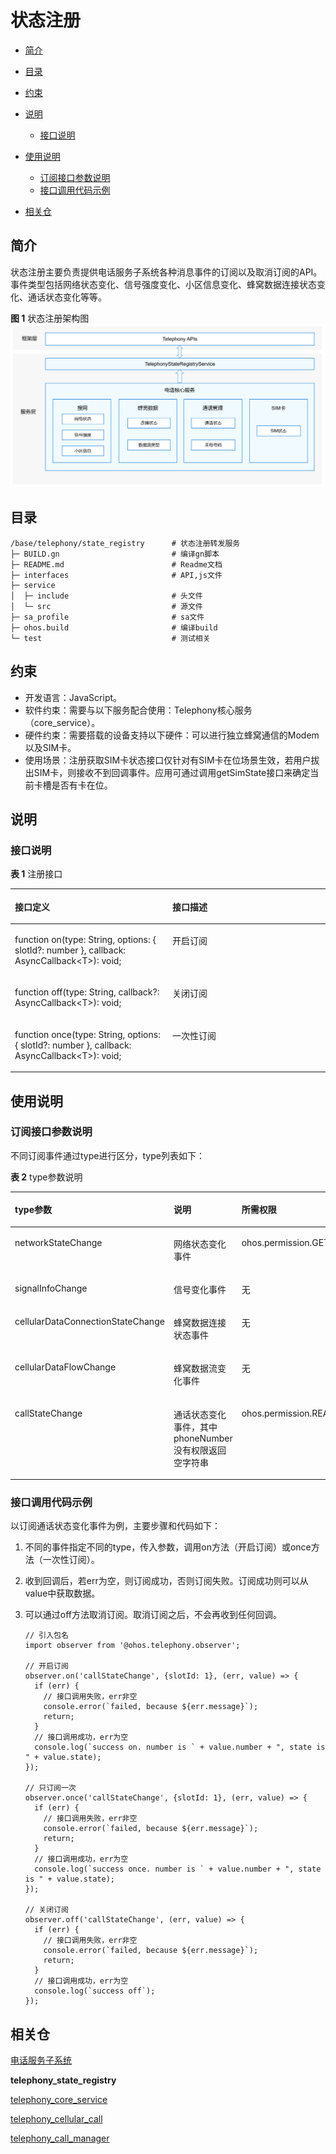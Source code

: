 # 状态注册<a name="ZH-CN_TOPIC_0000001152064139"></a>

-   [简介](#section117mcpsimp)
-   [目录](#section124mcpsimp)
-   [约束](#section128mcpsimp)
-   [说明](#section134mcpsimp)
    -   [接口说明](#section136mcpsimp)

-   [使用说明](#section163mcpsimp)
    -   [订阅接口参数说明](#section1099113151207)
    -   [接口调用代码示例](#section1558565082915)

-   [相关仓](#section206mcpsimp)

## 简介<a name="section117mcpsimp"></a>

状态注册主要负责提供电话服务子系统各种消息事件的订阅以及取消订阅的API。事件类型包括网络状态变化、信号强度变化、小区信息变化、蜂窝数据连接状态变化、通话状态变化等等。

**图 1**  状态注册架构图<a name="fig13267152558"></a>
![](figures/zh-cn-architecture-of-the-state-registry-module.png)

## 目录<a name="section124mcpsimp"></a>

```
/base/telephony/state_registry      # 状态注册转发服务
├─ BUILD.gn                         # 编译gn脚本
├─ README.md                        # Readme文档
├─ interfaces                       # API,js文件
├─ service
│  ├─ include                       # 头文件
│  └─ src                           # 源文件
├─ sa_profile                       # sa文件
├─ ohos.build                       # 编译build
└─ test                             # 测试相关
```

## 约束<a name="section128mcpsimp"></a>

-   开发语言：JavaScript。
-   软件约束：需要与以下服务配合使用：Telephony核心服务（core\_service）。
-   硬件约束：需要搭载的设备支持以下硬件：可以进行独立蜂窝通信的Modem以及SIM卡。
-   使用场景：注册获取SIM卡状态接口仅针对有SIM卡在位场景生效，若用户拔出SIM卡，则接收不到回调事件。应用可通过调用getSimState接口来确定当前卡槽是否有卡在位。

## 说明<a name="section134mcpsimp"></a>

### 接口说明<a name="section136mcpsimp"></a>

**表 1**  注册接口

<a name="table165976561598"></a>
<table><thead align="left"><tr id="row1059785615915"><th class="cellrowborder" valign="top" width="50.019999999999996%" id="mcps1.2.3.1.1"><p id="p81665114103"><a name="p81665114103"></a><a name="p81665114103"></a>接口定义</p>
</th>
<th class="cellrowborder" valign="top" width="49.980000000000004%" id="mcps1.2.3.1.2"><p id="p916145121017"><a name="p916145121017"></a><a name="p916145121017"></a><strong id="b15161551111018"><a name="b15161551111018"></a><a name="b15161551111018"></a>接口描述</strong></p>
</th>
</tr>
</thead>
<tbody><tr id="row137081297171"><td class="cellrowborder" valign="top" width="50.019999999999996%" headers="mcps1.2.3.1.1 "><p id="p570813931718"><a name="p570813931718"></a><a name="p570813931718"></a>function on(type: String, options: { slotId?: number }, callback: AsyncCallback&lt;T&gt;): void;</p>
</td>
<td class="cellrowborder" valign="top" width="49.980000000000004%" headers="mcps1.2.3.1.2 "><p id="p770811916175"><a name="p770811916175"></a><a name="p770811916175"></a>开启订阅</p>
</td>
</tr>
<tr id="row176541675174"><td class="cellrowborder" valign="top" width="50.019999999999996%" headers="mcps1.2.3.1.1 "><p id="p06544714174"><a name="p06544714174"></a><a name="p06544714174"></a>function off(type: String, callback?: AsyncCallback&lt;T&gt;): void;</p>
</td>
<td class="cellrowborder" valign="top" width="49.980000000000004%" headers="mcps1.2.3.1.2 "><p id="p26546716175"><a name="p26546716175"></a><a name="p26546716175"></a>关闭订阅</p>
</td>
</tr>
<tr id="row1526612541718"><td class="cellrowborder" valign="top" width="50.019999999999996%" headers="mcps1.2.3.1.1 "><p id="p62673520171"><a name="p62673520171"></a><a name="p62673520171"></a>function once(type: String, options: { slotId?: number }, callback: AsyncCallback&lt;T&gt;): void;</p>
</td>
<td class="cellrowborder" valign="top" width="49.980000000000004%" headers="mcps1.2.3.1.2 "><p id="p152671855177"><a name="p152671855177"></a><a name="p152671855177"></a>一次性订阅</p>
</td>
</tr>
</tbody>
</table>

## 使用说明<a name="section163mcpsimp"></a>

### 订阅接口参数说明<a name="section1099113151207"></a>

不同订阅事件通过type进行区分，type列表如下：

**表 2**  type参数说明

<a name="table1234838197"></a>
<table><thead align="left"><tr id="row82351335191"><th class="cellrowborder" valign="top" width="33.33333333333333%" id="mcps1.2.4.1.1"><p id="p2023519312196"><a name="p2023519312196"></a><a name="p2023519312196"></a>type参数</p>
</th>
<th class="cellrowborder" valign="top" width="33.33333333333333%" id="mcps1.2.4.1.2"><p id="p1823516361916"><a name="p1823516361916"></a><a name="p1823516361916"></a>说明</p>
</th>
<th class="cellrowborder" valign="top" width="33.33333333333333%" id="mcps1.2.4.1.3"><p id="p17904634202019"><a name="p17904634202019"></a><a name="p17904634202019"></a>所需权限</p>
</th>
</tr>
</thead>
<tbody><tr id="row122350371913"><td class="cellrowborder" valign="top" width="33.33333333333333%" headers="mcps1.2.4.1.1 "><p id="p22351321915"><a name="p22351321915"></a><a name="p22351321915"></a>networkStateChange</p>
</td>
<td class="cellrowborder" valign="top" width="33.33333333333333%" headers="mcps1.2.4.1.2 "><p id="p142353317193"><a name="p142353317193"></a><a name="p142353317193"></a>网络状态变化事件</p>
</td>
<td class="cellrowborder" valign="top" width="33.33333333333333%" headers="mcps1.2.4.1.3 "><p id="p15933202217"><a name="p15933202217"></a><a name="p15933202217"></a>ohos.permission.GET_NETWORK_INFO</p>
</td>
</tr>
<tr id="row9235183101918"><td class="cellrowborder" valign="top" width="33.33333333333333%" headers="mcps1.2.4.1.1 "><p id="p1523593201916"><a name="p1523593201916"></a><a name="p1523593201916"></a>signalInfoChange</p>
</td>
<td class="cellrowborder" valign="top" width="33.33333333333333%" headers="mcps1.2.4.1.2 "><p id="p1123553161910"><a name="p1123553161910"></a><a name="p1123553161910"></a>信号变化事件</p>
</td>
<td class="cellrowborder" valign="top" width="33.33333333333333%" headers="mcps1.2.4.1.3 "><p id="p2904134182011"><a name="p2904134182011"></a><a name="p2904134182011"></a>无</p>
</td>
</tr>
<tr id="row823512391918"><td class="cellrowborder" valign="top" width="33.33333333333333%" headers="mcps1.2.4.1.1 "><p id="p1823516319196"><a name="p1823516319196"></a><a name="p1823516319196"></a>cellularDataConnectionStateChange</p>
</td>
<td class="cellrowborder" valign="top" width="33.33333333333333%" headers="mcps1.2.4.1.2 "><p id="p8235103161914"><a name="p8235103161914"></a><a name="p8235103161914"></a>蜂窝数据连接状态事件</p>
</td>
<td class="cellrowborder" valign="top" width="33.33333333333333%" headers="mcps1.2.4.1.3 "><p id="p1790403492014"><a name="p1790403492014"></a><a name="p1790403492014"></a>无</p>
</td>
</tr>
<tr id="row823510321915"><td class="cellrowborder" valign="top" width="33.33333333333333%" headers="mcps1.2.4.1.1 "><p id="p1423523191911"><a name="p1423523191911"></a><a name="p1423523191911"></a>cellularDataFlowChange</p>
</td>
<td class="cellrowborder" valign="top" width="33.33333333333333%" headers="mcps1.2.4.1.2 "><p id="p423515361917"><a name="p423515361917"></a><a name="p423515361917"></a>蜂窝数据流变化事件</p>
</td>
<td class="cellrowborder" valign="top" width="33.33333333333333%" headers="mcps1.2.4.1.3 "><p id="p1190463416203"><a name="p1190463416203"></a><a name="p1190463416203"></a>无</p>
</td>
</tr>
<tr id="row223563151918"><td class="cellrowborder" valign="top" width="33.33333333333333%" headers="mcps1.2.4.1.1 "><p id="p2235153191910"><a name="p2235153191910"></a><a name="p2235153191910"></a>callStateChange</p>
</td>
<td class="cellrowborder" valign="top" width="33.33333333333333%" headers="mcps1.2.4.1.2 "><p id="p123513331917"><a name="p123513331917"></a><a name="p123513331917"></a>通话状态变化事件，其中phoneNumber没有权限返回空字符串</p>
</td>
<td class="cellrowborder" valign="top" width="33.33333333333333%" headers="mcps1.2.4.1.3 "><p id="p1828812257217"><a name="p1828812257217"></a><a name="p1828812257217"></a>ohos.permission.READ_CALL_LOG</p>
</td>
</tr>
</tbody>
</table>

### 接口调用代码示例<a name="section1558565082915"></a>

以订阅通话状态变化事件为例，主要步骤和代码如下：

1.  不同的事件指定不同的type，传入参数，调用on方法（开启订阅）或once方法（一次性订阅）。
2.  收到回调后，若err为空，则订阅成功，否则订阅失败。订阅成功则可以从value中获取数据。
3.  可以通过off方法取消订阅。取消订阅之后，不会再收到任何回调。

    ```
    // 引入包名
    import observer from '@ohos.telephony.observer';

    // 开启订阅
    observer.on('callStateChange', {slotId: 1}, (err, value) => {
      if (err) {
        // 接口调用失败，err非空
        console.error(`failed, because ${err.message}`);
        return;
      }
      // 接口调用成功，err为空
      console.log(`success on. number is ` + value.number + ", state is " + value.state);
    });

    // 只订阅一次
    observer.once('callStateChange', {slotId: 1}, (err, value) => {
      if (err) {
        // 接口调用失败，err非空
        console.error(`failed, because ${err.message}`);
        return;
      }
      // 接口调用成功，err为空
      console.log(`success once. number is ` + value.number + ", state is " + value.state);
    });

    // 关闭订阅
    observer.off('callStateChange', (err, value) => {
      if (err) {
        // 接口调用失败，err非空
        console.error(`failed, because ${err.message}`);
        return;
      }
      // 接口调用成功，err为空
      console.log(`success off`);
    });
    ```


## 相关仓<a name="section206mcpsimp"></a>

[电话服务子系统](https://gitee.com/openharmony/docs/blob/master/zh-cn/readme/%E7%94%B5%E8%AF%9D%E6%9C%8D%E5%8A%A1%E5%AD%90%E7%B3%BB%E7%BB%9F.md)

**telephony_state_registry**

[telephony_core_service](https://gitee.com/openharmony/telephony_core_service/blob/master/README_zh.md)

[telephony_cellular_call](https://gitee.com/openharmony/telephony_cellular_call/blob/master/README_zh.md)

[telephony_call_manager](https://gitee.com/openharmony/telephony_call_manager/blob/master/README_zh.md)
